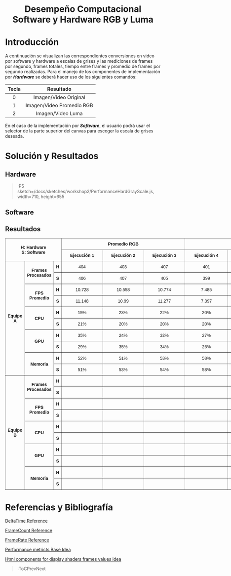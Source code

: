 
<h1 align="center">Desempe&ntilde;o Computacional Software y Hardware RGB y Luma</h1>

# Introducci&oacute;n

A continuaci&oacute;n se visualizan las correspondientes conversiones en video por software y hardware a escalas de grises y las mediciones de frames por segundo, frames totales, tiempo entre frames y promedio de frames por segundo realizadas. Para el manejo de los componentes de implementaci&oacute;n por ***Hardware*** se deber&aacute; hacer uso de los siguientes comandos:

| Tecla |         Resultado         |
|:-----:|:-------------------------:|
|   0   |   Imagen/Video Original   |
|   1   | Imagen/Video Promedio RGB |
|   2   |     Imagen/Video Luma     |


En el caso de la implementaci&oacute;n por ***Software***, el usuario podr&aacute; usar el selector de la parte superior del canvas para escoger la escala de grises deseada.

# Soluci&oacute;n y Resultados

## Hardware
 > :P5 sketch=/docs/sketches/workshop2/PerformanceHardGrayScale.js, width=710, height=655

## Software

[comment]: <> ( > :P5 sketch=/docs/sketches/workshop2/PerformanceSoftGrayScale.js, width=710, height=710)


## Resultados


<style type="text/css">
.tg  {border-collapse:collapse;border-spacing:0;margin:0px auto;}
.tg td{border-color:black;border-style:solid;border-width:1px;font-family:Arial, sans-serif;font-size:14px;
  overflow:hidden;padding:10px 5px;word-break:normal;}
.tg th{border-color:black;border-style:solid;border-width:1px;font-family:Arial, sans-serif;font-size:14px;
  font-weight:normal;overflow:hidden;padding:10px 5px;word-break:normal;}
.tg .tg-9wq8{border-color:inherit;text-align:center;vertical-align:middle}
.tg .tg-wa1i{font-weight:bold;text-align:center;vertical-align:middle}
.tg .tg-uzvj{border-color:inherit;font-weight:bold;text-align:center;vertical-align:middle}
.tg .tg-yla0{font-weight:bold;text-align:left;vertical-align:middle}
.tg-sort-header::-moz-selection{background:0 0}
.tg-sort-header::selection{background:0 0}.tg-sort-header{cursor:pointer}
.tg-sort-header:after{content:'';float:right;margin-top:7px;border-width:0 5px 5px;border-style:solid;
  border-color:#404040 transparent;visibility:hidden}
.tg-sort-header:hover:after{visibility:visible}
.tg-sort-asc:after,.tg-sort-asc:hover:after,.tg-sort-desc:after{visibility:visible;opacity:.4}
.tg-sort-desc:after{border-bottom:none;border-width:5px 5px 0}</style>
<table id="tg-nIaD6" class="tg" style="undefined;table-layout: fixed; width: 1069px">
<colgroup>
<col style="width: 63px">
<col style="width: 94px">
<col style="width: 25px">
<col style="width: 134px">
<col style="width: 133px">
<col style="width: 134px">
<col style="width: 139px">
<col style="width: 135px">
<col style="width: 135px">
<col style="width: 77px">
</colgroup>
<thead>
  <tr>
    <th class="tg-uzvj" colspan="3" rowspan="2">H: Hardware<br>S: Software</th>
    <th class="tg-uzvj" colspan="3">Promedio RGB</th>
    <th class="tg-uzvj" colspan="3">Luma</th>
    <th class="tg-wa1i" rowspan="2">Total/ Promedio</th>
  </tr>
  <tr>
    <td class="tg-uzvj">Ejecuci&oacute;n 1</td>
    <td class="tg-uzvj">Ejecuci&oacute;n 2</td>
    <td class="tg-uzvj">Ejecuci&oacute;n 3</td>
    <td class="tg-uzvj">Ejecuci&oacute;n 4</td>
    <td class="tg-uzvj">Ejecuci&oacute;n 5</td>
    <td class="tg-uzvj">Ejecuci&oacute;n 6</td>
  </tr>
</thead>
<tbody>
  <tr>
    <td class="tg-uzvj" rowspan="10">Equipo A</td>
    <td class="tg-uzvj" rowspan="2">Frames Procesados</td>
    <td class="tg-uzvj">H</td>
    <td class="tg-9wq8">404</td>
    <td class="tg-9wq8">403</td>
    <td class="tg-9wq8">407</td>
    <td class="tg-9wq8">401</td>
    <td class="tg-9wq8">400</td>
    <td class="tg-9wq8">401</td>
    <td class="tg-yla0">2416/403</td>
  </tr>
  <tr>
    <td class="tg-uzvj">S</td>
    <td class="tg-9wq8">406</td>
    <td class="tg-9wq8">407</td>
    <td class="tg-9wq8">405</td>
    <td class="tg-9wq8">399</td>
    <td class="tg-9wq8">401</td>
    <td class="tg-9wq8">405</td>
    <td class="tg-yla0">2423/404</td>
  </tr>
  <tr>
    <td class="tg-uzvj" rowspan="2">FPS Promedio</td>
    <td class="tg-uzvj">H</td>
    <td class="tg-9wq8">10.728</td>
    <td class="tg-9wq8">10.558</td>
    <td class="tg-9wq8">10.774</td>
    <td class="tg-9wq8">7.485</td>
    <td class="tg-9wq8">7.301</td>
    <td class="tg-9wq8">7.367</td>
    <td class="tg-yla0">9.0355</td>
  </tr>
  <tr>
    <td class="tg-uzvj">S</td>
    <td class="tg-9wq8">11.148</td>
    <td class="tg-9wq8">10.99</td>
    <td class="tg-9wq8">11.277</td>
    <td class="tg-9wq8">7.397</td>
    <td class="tg-9wq8">8.37</td>
    <td class="tg-9wq8">7.468</td>
    <td class="tg-yla0">9.442</td>
  </tr>
  <tr>
    <td class="tg-uzvj" rowspan="2">CPU</td>
    <td class="tg-uzvj">H</td>
    <td class="tg-9wq8">19%</td>
    <td class="tg-9wq8">23%</td>
    <td class="tg-9wq8">22%</td>
    <td class="tg-9wq8">20%</td>
    <td class="tg-9wq8">19%</td>
    <td class="tg-9wq8">28%</td>
    <td class="tg-yla0">22%</td>
  </tr>
  <tr>
    <td class="tg-uzvj">S</td>
    <td class="tg-9wq8">21%</td>
    <td class="tg-9wq8">20%</td>
    <td class="tg-9wq8">20%</td>
    <td class="tg-9wq8">20%</td>
    <td class="tg-9wq8">59%</td>
    <td class="tg-9wq8">24%</td>
    <td class="tg-yla0">27%</td>
  </tr>
  <tr>
    <td class="tg-uzvj" rowspan="2">GPU</td>
    <td class="tg-uzvj">H</td>
    <td class="tg-9wq8">35%</td>
    <td class="tg-9wq8">24%</td>
    <td class="tg-9wq8">32%</td>
    <td class="tg-9wq8">27%</td>
    <td class="tg-9wq8">27%</td>
    <td class="tg-9wq8">30%</td>
    <td class="tg-yla0">29%</td>
  </tr>
  <tr>
    <td class="tg-uzvj">S</td>
    <td class="tg-9wq8">29%</td>
    <td class="tg-9wq8">35%</td>
    <td class="tg-9wq8">34%</td>
    <td class="tg-9wq8">26%</td>
    <td class="tg-9wq8">30%</td>
    <td class="tg-9wq8">27%</td>
    <td class="tg-yla0">30%</td>
  </tr>
  <tr>
    <td class="tg-uzvj" rowspan="2">Memoria</td>
    <td class="tg-uzvj">H</td>
    <td class="tg-9wq8">52%</td>
    <td class="tg-9wq8">51%</td>
    <td class="tg-9wq8">53%</td>
    <td class="tg-9wq8">58%</td>
    <td class="tg-9wq8">59%</td>
    <td class="tg-9wq8">61%</td>
    <td class="tg-yla0">56%</td>
  </tr>
  <tr>
    <td class="tg-uzvj">S</td>
    <td class="tg-9wq8">51%</td>
    <td class="tg-9wq8">53%</td>
    <td class="tg-9wq8">54%</td>
    <td class="tg-9wq8">58%</td>
    <td class="tg-9wq8">64%</td>
    <td class="tg-9wq8">64%</td>
    <td class="tg-yla0">57%</td>
  </tr>
  <tr>
    <td class="tg-uzvj" rowspan="10">Equipo B</td>
    <td class="tg-uzvj" rowspan="2">Frames Procesados</td>
    <td class="tg-uzvj">H</td>
    <td class="tg-9wq8"></td>
    <td class="tg-9wq8"></td>
    <td class="tg-9wq8"></td>
    <td class="tg-9wq8"></td>
    <td class="tg-9wq8"></td>
    <td class="tg-9wq8"></td>
    <td class="tg-yla0"></td>
  </tr>
  <tr>
    <td class="tg-uzvj">S</td>
    <td class="tg-9wq8"></td>
    <td class="tg-9wq8"></td>
    <td class="tg-9wq8"></td>
    <td class="tg-9wq8"></td>
    <td class="tg-9wq8"></td>
    <td class="tg-9wq8"></td>
    <td class="tg-yla0"></td>
  </tr>
  <tr>
    <td class="tg-uzvj" rowspan="2">FPS Promedio</td>
    <td class="tg-uzvj">H</td>
    <td class="tg-9wq8"></td>
    <td class="tg-9wq8"></td>
    <td class="tg-9wq8"></td>
    <td class="tg-9wq8"></td>
    <td class="tg-9wq8"></td>
    <td class="tg-9wq8"></td>
    <td class="tg-yla0"></td>
  </tr>
  <tr>
    <td class="tg-uzvj">S</td>
    <td class="tg-9wq8"></td>
    <td class="tg-9wq8"></td>
    <td class="tg-9wq8"></td>
    <td class="tg-9wq8"></td>
    <td class="tg-9wq8"></td>
    <td class="tg-9wq8"></td>
    <td class="tg-yla0"></td>
  </tr>
  <tr>
    <td class="tg-uzvj" rowspan="2">CPU</td>
    <td class="tg-uzvj">H</td>
    <td class="tg-9wq8"></td>
    <td class="tg-9wq8"></td>
    <td class="tg-9wq8"></td>
    <td class="tg-9wq8"></td>
    <td class="tg-9wq8"></td>
    <td class="tg-9wq8"></td>
    <td class="tg-yla0"></td>
  </tr>
  <tr>
    <td class="tg-uzvj">S</td>
    <td class="tg-9wq8"></td>
    <td class="tg-9wq8"></td>
    <td class="tg-9wq8"></td>
    <td class="tg-9wq8"></td>
    <td class="tg-9wq8"></td>
    <td class="tg-9wq8"></td>
    <td class="tg-yla0"></td>
  </tr>
  <tr>
    <td class="tg-uzvj" rowspan="2">GPU</td>
    <td class="tg-uzvj">H</td>
    <td class="tg-9wq8"></td>
    <td class="tg-9wq8"></td>
    <td class="tg-9wq8"></td>
    <td class="tg-9wq8"></td>
    <td class="tg-9wq8"></td>
    <td class="tg-9wq8"></td>
    <td class="tg-yla0"></td>
  </tr>
  <tr>
    <td class="tg-uzvj">S</td>
    <td class="tg-9wq8"></td>
    <td class="tg-9wq8"></td>
    <td class="tg-9wq8"></td>
    <td class="tg-9wq8"></td>
    <td class="tg-9wq8"></td>
    <td class="tg-9wq8"></td>
    <td class="tg-yla0"></td>
  </tr>
  <tr>
    <td class="tg-uzvj" rowspan="2">Memoria</td>
    <td class="tg-uzvj">H</td>
    <td class="tg-9wq8"></td>
    <td class="tg-9wq8"></td>
    <td class="tg-9wq8"></td>
    <td class="tg-9wq8"></td>
    <td class="tg-9wq8"></td>
    <td class="tg-9wq8"></td>
    <td class="tg-yla0"></td>
  </tr>
  <tr>
    <td class="tg-uzvj">S</td>
    <td class="tg-9wq8"></td>
    <td class="tg-9wq8"></td>
    <td class="tg-9wq8"></td>
    <td class="tg-9wq8"></td>
    <td class="tg-9wq8"></td>
    <td class="tg-9wq8"></td>
    <td class="tg-yla0"></td>
  </tr>
</tbody>
</table>
<script charset="utf-8">var TGSort=window.TGSort||function(n){"use strict";function r(n){return n?n.length:0}function t(n,t,e,o=0){for(e=r(n);o<e;++o)t(n[o],o)}function e(n){return n.split("").reverse().join("")}function o(n){var e=n[0];return t(n,function(n){for(;!n.startsWith(e);)e=e.substring(0,r(e)-1)}),r(e)}function u(n,r,e=[]){return t(n,function(n){r(n)&&e.push(n)}),e}var a=parseFloat;function i(n,r){return function(t){var e="";return t.replace(n,function(n,t,o){return e=t.replace(r,"")+"."+(o||"").substring(1)}),a(e)}}var s=i(/^(?:\s*)([+-]?(?:\d+)(?:,\d{3})*)(\.\d*)?$/g,/,/g),c=i(/^(?:\s*)([+-]?(?:\d+)(?:\.\d{3})*)(,\d*)?$/g,/\./g);function f(n){var t=a(n);return!isNaN(t)&&r(""+t)+1>=r(n)?t:NaN}function d(n){var e=[],o=n;return t([f,s,c],function(u){var a=[],i=[];t(n,function(n,r){r=u(n),a.push(r),r||i.push(n)}),r(i)<r(o)&&(o=i,e=a)}),r(u(o,function(n){return n==o[0]}))==r(o)?e:[]}function v(n){if("TABLE"==n.nodeName){for(var a=function(r){var e,o,u=[],a=[];return function n(r,e){e(r),t(r.childNodes,function(r){n(r,e)})}(n,function(n){"TR"==(o=n.nodeName)?(e=[],u.push(e),a.push(n)):"TD"!=o&&"TH"!=o||e.push(n)}),[u,a]}(),i=a[0],s=a[1],c=r(i),f=c>1&&r(i[0])<r(i[1])?1:0,v=f+1,p=i[f],h=r(p),l=[],g=[],N=[],m=v;m<c;++m){for(var T=0;T<h;++T){r(g)<h&&g.push([]);var C=i[m][T],L=C.textContent||C.innerText||"";g[T].push(L.trim())}N.push(m-v)}t(p,function(n,t){l[t]=0;var a=n.classList;a.add("tg-sort-header"),n.addEventListener("click",function(){var n=l[t];!function(){for(var n=0;n<h;++n){var r=p[n].classList;r.remove("tg-sort-asc"),r.remove("tg-sort-desc"),l[n]=0}}(),(n=1==n?-1:+!n)&&a.add(n>0?"tg-sort-asc":"tg-sort-desc"),l[t]=n;var i,f=g[t],m=function(r,t){return n*f[r].localeCompare(f[t])||n*(r-t)},T=function(n){var t=d(n);if(!r(t)){var u=o(n),a=o(n.map(e));t=d(n.map(function(n){return n.substring(u,r(n)-a)}))}return t}(f);(r(T)||r(T=r(u(i=f.map(Date.parse),isNaN))?[]:i))&&(m=function(r,t){var e=T[r],o=T[t],u=isNaN(e),a=isNaN(o);return u&&a?0:u?-n:a?n:e>o?n:e<o?-n:n*(r-t)});var C,L=N.slice();L.sort(m);for(var E=v;E<c;++E)(C=s[E].parentNode).removeChild(s[E]);for(E=v;E<c;++E)C.appendChild(s[v+L[E-v]])})})}}n.addEventListener("DOMContentLoaded",function(){for(var t=n.getElementsByClassName("tg"),e=0;e<r(t);++e)try{v(t[e])}catch(n){}})}(document)</script>




# Referencias y Bibliograf&iacute;a

[DeltaTime Reference](https://p5js.org/es/reference/#/p5/deltaTime)

[FrameCount Reference](https://p5js.org/es/reference/#/p5/frameCount)

[FrameRate Reference ](https://p5js.org/es/reference/#/p5/frameRate)

[Performance metricts Base Idea](https://sfdelgadop.github.io/computacion-visual/video-1/)

[Html components for display shaders frames values idea](https://github.com/nicrodriguezval/vc/blob/main/docs/sketches/hardware/asciimosaic/w2_asciivideo.js)


> :ToCPrevNext
